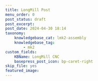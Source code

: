 ```yaml
---
title: LongMill Post
menu_order: 0
post_status: draft
post_excerpt: 
post_date: 2024-04-30 18:14
taxonomy:
    knowledgebase_cat: lmk2-assembly
    knowledgebase_tag:
        - mk2
custom_fields:
    KBName: LongMill CNC
    basepress_post_icon: bp-caret-right
skip_file: yes
featured_image: 
---
```


